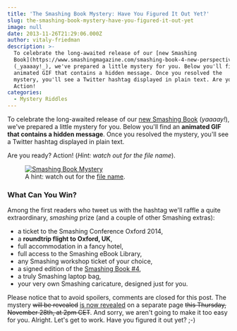 ```yaml
---
title: 'The Smashing Book Mystery: Have You Figured It Out Yet?'
slug: the-smashing-book-mystery-have-you-figured-it-out-yet
image: null
date: 2013-11-26T21:29:06.000Z
author: vitaly-friedman
description: >-
  To celebrate the long-awaited release of our [new Smashing
  Book](https://www.smashingmagazine.com/smashing-book-4-new-perspectives/)
  (_yaaaay!_), we've prepared a little mystery for you. Below you'll find an
  animated GIF that contains a hidden message. Once you resolved the
  mystery, you'll see a Twitter hashtag displayed in plain text. Are you ready?
  Action!
categories:
  - Mystery Riddles
---
```


To celebrate the long-awaited release of our <a href="https://www.smashingmagazine.com/smashing-book-4-new-perspectives/">new Smashing Book</a> (<em>yaaaay!</em>), we've prepared a little mystery for you. Below you'll find an <strong>animated GIF that contains a hidden message</strong>. Once you resolved the mystery, you'll see a Twitter hashtag displayed in plain text.

Are you ready? Action! (<em>Hint: watch out for the file name</em>).

<figure class="break-out"><a href="https://archive.smashing.media/assets/344dbf88-fdf9-42bb-adb4-46f01eedd629/d6064a67-9b0e-4ff0-89ed-3af0272db7c5/look-into-the-house.gif"><img src="https://archive.smashing.media/assets/344dbf88-fdf9-42bb-adb4-46f01eedd629/d6064a67-9b0e-4ff0-89ed-3af0272db7c5/look-into-the-house.gif" alt="Smashing Book Mystery"></a><figcaption>A hint: watch out for the <a href="https://smashingmagazine.com/provide/mystery/look-into-the-house.gif">file name</a>.</figcaption></figure>

### What Can You Win?

Among the first readers who tweet us with the hashtag we'll raffle a quite extraordinary, <em>smashing</em> prize (and a couple of other Smashing extras):

*   a ticket to the Smashing Conference Oxford 2014,
*   a **roundtrip flight to Oxford, UK**,
*   full accommodation in a fancy hotel,
*   full access to the Smashing eBook Library,
*   any Smashing workshop ticket of your choice,
*   a signed edition of the [Smashing Book #4](https://www.smashingmagazine.com/smashing-book-4-new-perspectives/),
*   a truly Smashing laptop bag,
*   your very own Smashing caricature, designed just for you.

Please notice that to avoid spoilers, comments are closed for this post. The mystery <del>will be revealed</del> <a href="https://www.smashingmagazine.com/the-smashing-book-mystery-is-resolved-gifs-crazy-people-all-that-malarkey/">is now revealed</a> on a separate page <del>this Thursday, November 28th, at 2pm CET</del>. And sorry, we aren't going to make it too easy for you. Alright. Let's get to work. Have you figured it out yet? ;-)
